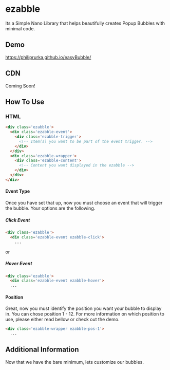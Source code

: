 # ezabble
Its a Simple Nano Library that helps beautifully creates Popup Bubbles with minimal code.

## Demo
https://philiprurka.github.io/easyBubble/

## CDN
Coming Soon!

## How To Use
### HTML
```html
<div class='ezabble'>
  <div class='ezabble-event'>
    <div class='ezabble-trigger'>
      <!-- Item(s) you want to be part of the event trigger. -->
    </div>
  </div>
  <div class='ezabble-wrapper'>
    <div class='ezabble-content'>
      <!-- Content you want displayed in the ezabble -->
    </div>
  </div>
</div>
```

#### Event Type
Once you have set that up, now you must choose an event that will trigger the bubble. Your options are the following.
##### Click Event
```html
<div class='ezabble'>
  <div class='ezabble-event ezabble-click'>
    ...
```
or
##### Hover Event
```html
<div class='ezabble'>
  <div class='ezabble-event ezabble-hover'>
  ...
```

#### Position
Great, now you must identify the position you want your bubble to display in. You can chose position 1 - 12. For more information on which position to use, please either read bellow or check out the demo.
```html
<div class='ezabble-wrapper ezabble-pos-1'>
  ...
```

## Additional Information
Now that we have the bare minimum, lets customize our bubbles.
